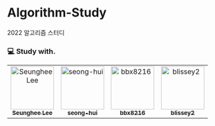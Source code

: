 # Algorithm-Study

2022 알고리즘 스터디

### 💻 Study with.

<table>
  <tr>
    <td align="center">
      <a href="https://github.com/leeseunghee00">
        <img src="https://avatars.githubusercontent.com/u/87460638?v=4" width="100px;" alt="Seunghee Lee"/><br />
        <sub><b>Seunghee Lee</b><br></sub>
      </a>
    </td>
    <td align="center">
      <a href="https://github.com/seong-hui">
        <img src="https://avatars.githubusercontent.com/u/52481403?v=4" width="100px;" alt="seong-hui"/><br />
        <sub><b>seong-hui</b><br></sub>
      </a>
    </td>
    <td align="center">
      <a href="https://github.com/bbx8216">
        <img src="https://avatars.githubusercontent.com/u/81232059?v=4" width="100px;" alt="bbx8216"/><br />
        <sub><b>bbx8216</b><br></sub>
      </a>
    </td>
    <td align="center">
      <a href="https://github.com/blissey2">
        <img src="https://avatars.githubusercontent.com/u/48528072?v=4" width="100px;" alt="blissey2"/><br />
        <sub><b>blissey2</b><br></sub>
      </a>
    </td>
  </tr>
</table>
<br />
